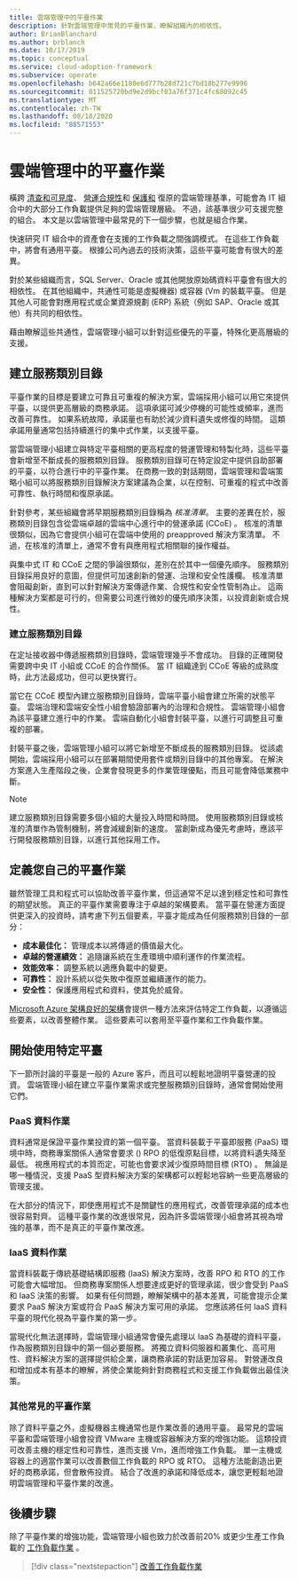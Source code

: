 ```yaml
---
title: 雲端管理中的平臺作業
description: 針對雲端管理中常見的平臺作業，瞭解組織內的相依性。
author: BrianBlanchard
ms.author: brblanch
ms.date: 10/17/2019
ms.topic: conceptual
ms.service: cloud-adoption-framework
ms.subservice: operate
ms.openlocfilehash: b642a66e1180e6d777b28d721c7bd18b277e9996
ms.sourcegitcommit: 011525720bd9e2d9bcf03a76f371c4fc68092c45
ms.translationtype: MT
ms.contentlocale: zh-TW
ms.lasthandoff: 08/18/2020
ms.locfileid: "88571553"
---
```

# <a name="platform-operations-in-cloud-management"></a>雲端管理中的平臺作業

橫跨 [清查和可見度](./inventory.md)、 [營運合規性](./operational-compliance.md)和 [保護和](./protect.md) 復原的雲端管理基準，可能會為 IT 組合中的大部分工作負載提供足夠的雲端管理層級。 不過，該基準很少可支援完整的組合。 本文是以雲端管理中最常見的下一個步驟，也就是組合作業。

快速研究 IT 組合中的資產會在支援的工作負載之間強調模式。 在這些工作負載中，將會有通用平臺。 根據公司內過去的技術決策，這些平臺可能會有很大的差異。

對於某些組織而言，SQL Server、Oracle 或其他開放原始碼資料平臺會有很大的相依性。 在其他組織中，共通性可能是虛擬機器) 或容器 (Vm 的裝載平臺。 但是其他人可能會對應用程式或企業資源規劃 (ERP) 系統（例如 SAP、Oracle 或其他）有共同的相依性。

藉由瞭解這些共通性，雲端管理小組可以針對這些優先的平臺，特殊化更高層級的支援。

## <a name="establish-a-service-catalog"></a>建立服務類別目錄

平臺作業的目標是要建立可靠且可重複的解決方案，雲端採用小組可以用它來提供平臺，以提供更高層級的商務承諾。 這項承諾可減少停機的可能性或頻率，進而改善可靠性。 如果系統故障，承諾量也有助於減少資料遺失或修復的時間。 這類承諾用量通常包括持續進行的集中式作業，以支援平臺。

當雲端管理小組建立與特定平臺相關的更高程度的營運管理和特製化時，這些平臺會新增至不斷成長的服務類別目錄。 服務類別目錄可在特定設定中提供自助部署的平臺，以符合進行中的平臺作業。 在商務一致的對話期間，雲端管理和雲端策略小組可以將服務類別目錄解決方案建議為企業，以在控制、可重複的程式中改善可靠性、執行時間和復原承諾。

針對參考，某些組織會將早期服務類別目錄稱為 _核准清單_。 主要的差異在於，服務類別目錄包含從雲端卓越的雲端中心進行中的營運承諾 (CCoE) 。 核准的清單很類似，因為它會提供小組可在雲端中使用的 preapproved 解決方案清單。 不過，在核准的清單上，通常不會有與應用程式相關聯的操作權益。

與集中式 IT 和 CCoE 之間的爭論很類似，差別在於其中一個優先順序。 服務類別目錄採用良好的意圖，但提供可加速創新的營運、治理和安全性護欄。 核准清單會阻礙創新，直到可以針對解決方案傳遞作業、合規性和安全性管制為止。 這兩種解決方案都是可行的，但需要公司進行微妙的優先順序決策，以投資創新或合規性。

### <a name="build-the-service-catalog"></a>建立服務類別目錄

在定址接收器中傳遞服務類別目錄時，雲端管理幾乎不會成功。 目錄的正確開發需要跨中央 IT 小組或 CCoE 的合作關係。 當 IT 組織達到 CCoE 等級的成熟度時，此方法最成功，但可以更快實行。

當它在 CCoE 模型內建立服務類別目錄時，雲端平臺小組會建立所需的狀態平臺。 雲端治理和雲端安全性小組會驗證部署內的治理和合規性。 雲端管理小組會為該平臺建立進行中的作業。 雲端自動化小組會封裝平臺，以進行可調整且可重複的部署。

封裝平臺之後，雲端管理小組可以將它新增至不斷成長的服務類別目錄。 從該處開始，雲端採用小組可以在部署期間使用套件或類別目錄中的其他專案。 在解決方案進入生產階段之後，企業會發現更多的作業管理優點，而且可能會降低業務中斷。

> [!NOTE]
> 建立服務類別目錄需要多個小組的大量投入時間和時間。 使用服務類別目錄或核准的清單作為管制機制，將會減緩創新的速度。 當創新成為優先考慮時，應該平行開發服務類別目錄，以進行其他採用工作。

## <a name="define-your-own-platform-operations"></a>定義您自己的平臺作業

雖然管理工具和程式可以協助改善平臺作業，但這通常不足以達到穩定性和可靠性的期望狀態。 真正的平臺作業需要專注于卓越的架構要素。 當平臺在營運方面提供更深入的投資時，請考慮下列五個要素，平臺才能成為任何服務類別目錄的一部分：

- **成本最佳化：** 管理成本以將傳遞的價值最大化。
- **卓越的營運績效：** 追隨讓系統在生產環境中順利運作的作業流程。
- **效能效率：** 調整系統以適應負載中的變更。
- **可靠性：** 設計系統以從失敗中復原並繼續運作的能力。
- **安全性：** 保護應用程式和資料，使其免於威脅。

[Microsoft Azure 架構良好的架構](/azure/architecture/framework)會提供一種方法來評估特定工作負載，以遵循這些要素，以改善整體作業。 這些要素可以套用至平臺作業和工作負載作業。

## <a name="get-started-with-specific-platforms"></a>開始使用特定平臺

下一節所討論的平臺是一般的 Azure 客戶，而且可以輕鬆地證明平臺營運的投資。 雲端管理小組在建立平臺作業需求或完整服務類別目錄時，通常會開始使用它們。

### <a name="paas-data-operations"></a>PaaS 資料作業

資料通常是保證平臺作業投資的第一個平臺。 當資料裝載于平臺即服務 (PaaS) 環境中時，商務專案關係人通常會要求 () RPO 的低復原點目標，以將資料遺失降至最低。 視應用程式的本質而定，可能也會要求減少復原時間目標 (RTO) 。 無論是哪一種情況，支援 PaaS 型資料解決方案的架構都可以輕鬆地容納一些更高層級的管理支援。

在大部分的情況下，即使應用程式不是關鍵性的應用程式，改善管理承諾的成本也很容易對齊。 這種平臺作業的改進很常見，因為許多雲端管理小組會將其視為增強的基準，而不是真正的平臺作業改進。

### <a name="iaas-data-operations"></a>IaaS 資料作業

當資料裝載于傳統基礎結構即服務 (IaaS) 解決方案時，改善 RPO 和 RTO 的工作可能會大幅增加。 但商務專案關係人想要達成更好的管理承諾，很少會受到 PaaS 和 IaaS 決策的影響。 如果有任何問題，瞭解架構中的基本差異，可能會提示企業要求 PaaS 解決方案或符合 PaaS 解決方案可用的承諾。 您應該將任何 IaaS 資料平臺的現代化視為平臺作業的第一步。

當現代化無法選擇時，雲端管理小組通常會優先處理以 IaaS 為基礎的資料平臺，作為服務類別目錄中的第一個必要服務。 將獨立資料伺服器和叢集化、高可用性、資料解決方案的選擇提供給企業，讓商務承諾的對話更加容易。 對營運改良和增加成本有基本的瞭解，將使企業能夠針對商務程式和支援工作負載做出最佳決策。

### <a name="other-common-platform-operations"></a>其他常見的平臺作業

除了資料平臺之外，虛擬機器主機通常也是作業改善的通用平臺。 最常見的雲端平臺和雲端管理小組會投資 VMware 主機或容器解決方案的增強功能。 這類投資可改善主機的穩定性和可靠性，進而支援 Vm，進而增強工作負載。 單一主機或容器上的適當作業可以改善數個工作負載的 RPO 或 RTO。 這種方法能創造出更好的商務承諾，但會散佈投資。 結合了改進的承諾和降低成本，讓您更輕鬆地證明雲端管理和平臺作業的改進。

## <a name="next-steps"></a>後續步驟

除了平臺作業的增強功能，雲端管理小組也致力於改善前20% 或更少生產工作負載的 [工作負載作業](./workload.md) 。

> [!div class="nextstepaction"]
> [改善工作負載作業](./workload.md)
